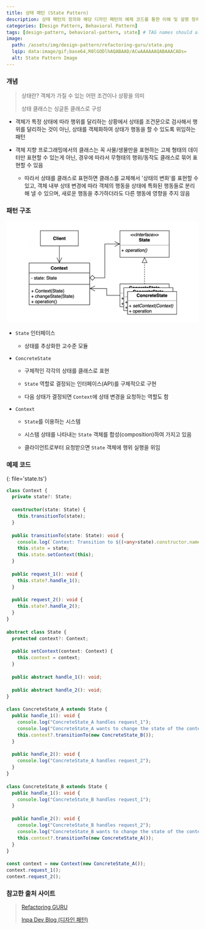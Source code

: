 ```yaml
---
title: 상태 패턴 (State Pattern)
description: 상태 패턴의 정의와 해당 디자인 패턴의 예제 코드를 통한 이해 및 설명 정리
categories: [Design Pattern, Behavioral Pattern]
tags: [design-pattern, behavioral-pattern, state] # TAG names should always be lowercase
image:
  path: /assets/img/design-pattern/refactoring-guru/state.png
  lqip: data:image/gif;base64,R0lGODlhAQABAAD/ACwAAAAAAQABAAACADs=
  alt: State Pattern Image
---
```


### 개념

> 상태란? 객체가 가질 수 있는 어떤 조건이나 상황을 의미
>
> 상태 클래스는 싱글톤 클래스로 구성

- 객체가 특정 상태에 따라 행위를 달리하는 상황에서 상태를 조건문으로 검사해서 행위를 달리하는 것이 아닌, 상태를 객체화하여 상태가 행동을 할 수 있도록 위임하는 패턴

- 객체 지향 프로그래밍에서의 클래스는 꼭 사물/생물만을 표현하는 고체 형태의 데이터만 표현할 수 있는게 아닌, 경우에 따라서 무형태의 행위/동작도 클래스로 묶어 표현할 수 있음

  - 따라서 상태를 클래스로 표현하면 클래스를 교체해서 '상태의 변화'를 표현할 수 있고, 객체 내부 상태 변경에 따라 객체의 행동을 상태에 특화된 행동들로 분리해 낼 수 있으며, 새로운 행동을 추가하더라도 다른 행동에 영향을 주지 않음

### 패턴 구조

![state](/assets/img/design-pattern/structure/state.png)

- `State` 인터페이스

  - 상태를 추상화한 고수준 모듈

- `ConcreteState`

  - 구체적인 각각의 상태를 클래스로 표현

  - `State` 역할로 결정되는 인터페이스(API)를 구체적으로 구현

  - 다음 상태가 결정되면 `Context`에 상태 변경을 요청하는 역할도 함

- `Context`

  - `State`를 이용하는 시스템

  - 시스템 상태를 나타내는 `State` 객체를 합성(composition)하여 가지고 있음

  - 클라이언트로부터 요청받으면 `State` 객체에 행위 실행을 위임

### 예제 코드

{: file='state.ts'}

```ts
class Context {
  private state?: State;

  constructor(state: State) {
    this.transitionTo(state);
  }

  public transitionTo(state: State): void {
    console.log(`Context: Transition to ${(<any>state).constructor.name}`);
    this.state = state;
    this.state.setContext(this);
  }

  public request_1(): void {
    this.state?.handle_1();
  }

  public request_2(): void {
    this.state?.handle_2();
  }
}

abstract class State {
  protected context?: Context;

  public setContext(context: Context) {
    this.context = context;
  }

  public abstract handle_1(): void;

  public abstract handle_2(): void;
}

class ConcreteState_A extends State {
  public handle_1(): void {
    console.log("ConcreteState_A handles request_1");
    console.log("ConcreteState_A wants to change the state of the context");
    this.context?.transitionTo(new ConcreteState_B());
  }

  public handle_2(): void {
    console.log("ConcreteState_A handles request_2");
  }
}

class ConcreteState_B extends State {
  public handle_1(): void {
    console.log("ConcreteState_B handles request_1");
  }

  public handle_2(): void {
    console.log("ConcreteState_B handles request_2");
    console.log("ConcreteState_B wants to change the state of the context");
    this.context?.transitionTo(new ConcreteState_A());
  }
}

const context = new Context(new ConcreteState_A());
context.request_1();
context.request_2();
```

### 참고한 출처 사이트

> [Refactoring GURU](https://refactoring.guru/ko/design-patterns)
>
> [Inpa Dev Blog (디자인 패턴)](https://inpa.tistory.com/category/%EB%94%94%EC%9E%90%EC%9D%B8%20%ED%8C%A8%ED%84%B4)

